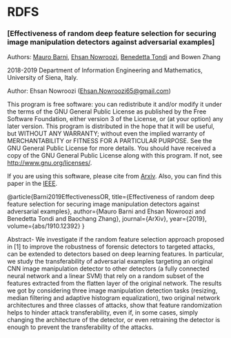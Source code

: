 # RDFS
### [Effectiveness of random deep feature selection for securing image manipulation detectors against adversarial examples]

Authors: [Mauro Barni](https://scholar.google.it/citations?hl=en&user=ntRScY8AAAAJ), [Ehsan Nowroozi](https://scholar.google.com/citations?user=C0bNkP8AAAAJ&hl=en), [Benedetta Tondi](https://scholar.google.it/citations?hl=en&user=xpNEfq4AAAAJ) and Bowen Zhang

2018-2019 Department of Information Engineering and Mathematics, University of Siena, Italy.

Author: Ehsan Nowroozi (Ehsan.Nowroozi65@gmail.com)

This program is free software: you can redistribute it and/or modify it under the terms of the GNU General Public License as published by the Free Software Foundation, either version 3 of the License, or (at your option) any later version. This program is distributed in the hope that it will be useful, but WITHOUT ANY WARRANTY; without even the implied warranty of MERCHANTABILITY or FITNESS FOR A PARTICULAR PURPOSE. See the GNU General Public License for more details. You should have received a copy of the GNU General Public License along with this program. If not, see http://www.gnu.org/licenses/.

If you are using this software, please cite from [Arxiv](https://arxiv.org/abs/1910.12392). Also, you can find this paper in the [IEEE](https://ieeexplore.ieee.org/stamp/stamp.jsp?tp=&arnumber=9053318).

@article{Barni2019EffectivenessOR,
  title={Effectiveness of random deep feature selection for securing image manipulation detectors against adversarial examples},
  author={Mauro Barni and Ehsan Nowroozi and Benedetta Tondi and Baochang Zhang},
  journal={ArXiv},
  year={2019},
  volume={abs/1910.12392}
}

Abstract- 
We investigate if the random feature selection approach proposed
in [1] to improve the robustness of forensic detectors to targeted attacks,
can be extended to detectors based on deep learning features.
In particular, we study the transferability of adversarial examples
targeting an original CNN image manipulation detector to other detectors
(a fully connected neural network and a linear SVM) that rely
on a random subset of the features extracted from the flatten layer of
the original network. The results we got by considering three image
manipulation detection tasks (resizing, median filtering and adaptive
histogram equalization), two original network architectures and
three classes of attacks, show that feature randomization helps to
hinder attack transferability, even if, in some cases, simply changing
the architecture of the detector, or even retraining the detector is
enough to prevent the transferability of the attacks.


